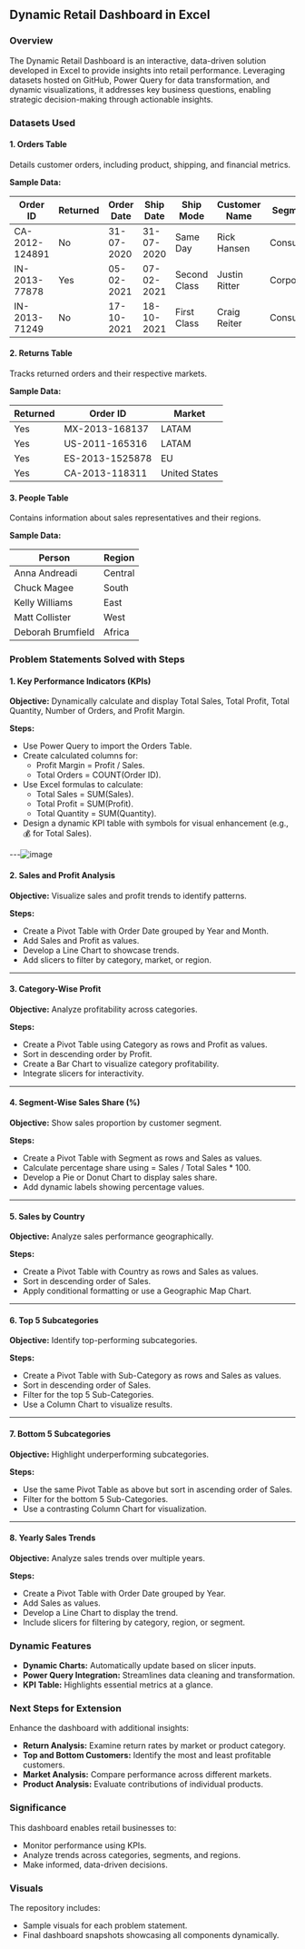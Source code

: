 ## Dynamic Retail Dashboard in Excel

### Overview
The Dynamic Retail Dashboard is an interactive, data-driven solution developed in Excel to provide insights into retail performance. Leveraging datasets hosted on GitHub, Power Query for data transformation, and dynamic visualizations, it addresses key business questions, enabling strategic decision-making through actionable insights.

### Datasets Used

#### 1. **Orders Table**
Details customer orders, including product, shipping, and financial metrics.

**Sample Data:**

| Order ID         | Returned | Order Date | Ship Date | Ship Mode    | Customer Name | Segment   | Country       | Market | Sales   | Profit  | Discount |
|------------------|----------|------------|-----------|--------------|----------------|-----------|---------------|--------|---------|---------|----------|
| CA-2012-124891  | No       | 31-07-2020 | 31-07-2020| Same Day     | Rick Hansen   | Consumer  | United States | US     | 2309.65 | 762.18  | 0        |
| IN-2013-77878   | Yes      | 05-02-2021 | 07-02-2021| Second Class | Justin Ritter | Corporate | Australia     | APAC   | 3709.40 | -288.77 | 0.1      |
| IN-2013-71249   | No       | 17-10-2021 | 18-10-2021| First Class  | Craig Reiter  | Consumer  | Australia     | APAC   | 5175.17 | 919.97  | 0.1      |

#### 2. **Returns Table**
Tracks returned orders and their respective markets.

**Sample Data:**

| Returned | Order ID       | Market        |
|----------|----------------|---------------|
| Yes      | MX-2013-168137 | LATAM         |
| Yes      | US-2011-165316 | LATAM         |
| Yes      | ES-2013-1525878| EU            |
| Yes      | CA-2013-118311 | United States |

#### 3. **People Table**
Contains information about sales representatives and their regions.

**Sample Data:**

| Person            | Region    |
|-------------------|-----------|
| Anna Andreadi     | Central   |
| Chuck Magee       | South     |
| Kelly Williams    | East      |
| Matt Collister    | West      |
| Deborah Brumfield | Africa    |

### Problem Statements Solved with Steps

#### 1. **Key Performance Indicators (KPIs)**
**Objective:** Dynamically calculate and display Total Sales, Total Profit, Total Quantity, Number of Orders, and Profit Margin.

**Steps:**
- Use Power Query to import the Orders Table.
- Create calculated columns for:
  - Profit Margin = Profit / Sales.
  - Total Orders = COUNT(Order ID).
- Use Excel formulas to calculate:
  - Total Sales = SUM(Sales).
  - Total Profit = SUM(Profit).
  - Total Quantity = SUM(Quantity).
- Design a dynamic KPI table with symbols for visual enhancement (e.g., 💰 for Total Sales).

---![image](https://github.com/user-attachments/assets/f97be8ec-e500-4c0b-a946-f3a31181e224)


#### 2. **Sales and Profit Analysis**
**Objective:** Visualize sales and profit trends to identify patterns.

**Steps:**
- Create a Pivot Table with Order Date grouped by Year and Month.
- Add Sales and Profit as values.
- Develop a Line Chart to showcase trends.
- Add slicers to filter by category, market, or region.

---

#### 3. **Category-Wise Profit**
**Objective:** Analyze profitability across categories.

**Steps:**
- Create a Pivot Table using Category as rows and Profit as values.
- Sort in descending order by Profit.
- Create a Bar Chart to visualize category profitability.
- Integrate slicers for interactivity.

---

#### 4. **Segment-Wise Sales Share (%)**
**Objective:** Show sales proportion by customer segment.

**Steps:**
- Create a Pivot Table with Segment as rows and Sales as values.
- Calculate percentage share using = Sales / Total Sales * 100.
- Develop a Pie or Donut Chart to display sales share.
- Add dynamic labels showing percentage values.

---

#### 5. **Sales by Country**
**Objective:** Analyze sales performance geographically.

**Steps:**
- Create a Pivot Table with Country as rows and Sales as values.
- Sort in descending order of Sales.
- Apply conditional formatting or use a Geographic Map Chart.

---

#### 6. **Top 5 Subcategories**
**Objective:** Identify top-performing subcategories.

**Steps:**
- Create a Pivot Table with Sub-Category as rows and Sales as values.
- Sort in descending order of Sales.
- Filter for the top 5 Sub-Categories.
- Use a Column Chart to visualize results.

---

#### 7. **Bottom 5 Subcategories**
**Objective:** Highlight underperforming subcategories.

**Steps:**
- Use the same Pivot Table as above but sort in ascending order of Sales.
- Filter for the bottom 5 Sub-Categories.
- Use a contrasting Column Chart for visualization.

---

#### 8. **Yearly Sales Trends**
**Objective:** Analyze sales trends over multiple years.

**Steps:**
- Create a Pivot Table with Order Date grouped by Year.
- Add Sales as values.
- Develop a Line Chart to display the trend.
- Include slicers for filtering by category, region, or segment.

### Dynamic Features
- **Dynamic Charts:** Automatically update based on slicer inputs.
- **Power Query Integration:** Streamlines data cleaning and transformation.
- **KPI Table:** Highlights essential metrics at a glance.

### Next Steps for Extension
Enhance the dashboard with additional insights:
- **Return Analysis:** Examine return rates by market or product category.
- **Top and Bottom Customers:** Identify the most and least profitable customers.
- **Market Analysis:** Compare performance across different markets.
- **Product Analysis:** Evaluate contributions of individual products.

### Significance
This dashboard enables retail businesses to:
- Monitor performance using KPIs.
- Analyze trends across categories, segments, and regions.
- Make informed, data-driven decisions.

### Visuals
The repository includes:
- Sample visuals for each problem statement.
- Final dashboard snapshots showcasing all components dynamically.

